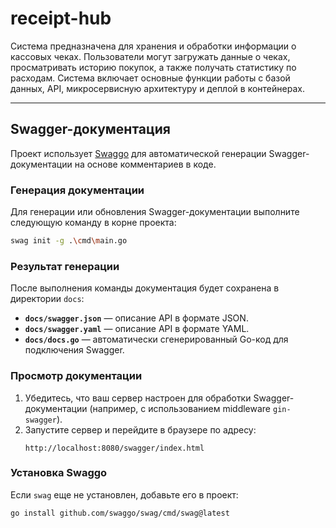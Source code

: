 # receipt-hub

Система предназначена для хранения и обработки информации о кассовых чеках. 
Пользователи могут загружать данные о чеках, просматривать историю покупок, а также получать статистику по расходам. 
Система включает основные функции работы с базой данных, API, микросервисную архитектуру и деплой в контейнерах.

---

## Swagger-документация

Проект использует [Swaggo](https://github.com/swaggo/swag) для автоматической генерации Swagger-документации на основе комментариев в коде.

### Генерация документации

Для генерации или обновления Swagger-документации выполните следующую команду в корне проекта:

```bash
swag init -g .\cmd\main.go
```

### Результат генерации

После выполнения команды документация будет сохранена в директории `docs`:

- **`docs/swagger.json`** — описание API в формате JSON.
- **`docs/swagger.yaml`** — описание API в формате YAML.
- **`docs/docs.go`** — автоматически сгенерированный Go-код для подключения Swagger.

### Просмотр документации

1. Убедитесь, что ваш сервер настроен для обработки Swagger-документации (например, с использованием middleware `gin-swagger`).
2. Запустите сервер и перейдите в браузере по адресу:
   ```
   http://localhost:8080/swagger/index.html
   ```

### Установка Swaggo

Если `swag` еще не установлен, добавьте его в проект:

```bash
go install github.com/swaggo/swag/cmd/swag@latest
```

